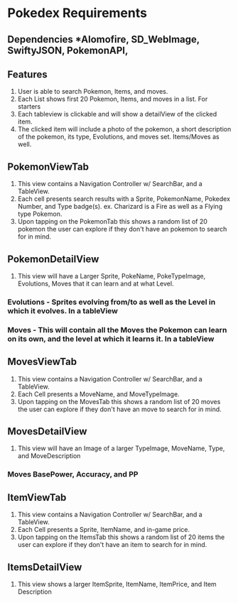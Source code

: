 # Pokedex Requirements

## Dependencies *Alomofire, SD_WebImage, SwiftyJSON, PokemonAPI, 

## Features

1. User is able to search Pokemon, Items, and moves.
2. Each List shows first 20 Pokemon, Items, and moves in a list. For starters
3. Each tableview is clickable and will show a detailView of the clicked item.
4. The clicked item will include a photo of the pokemon, a short description of the pokemon, its type, Evolutions, 
    and moves set. Items/Moves as well.

## PokemonViewTab

1. This view contains a Navigation Controller  w/ SearchBar, and a TableView.
2. Each cell presents search results with a Sprite, PokemonName, Pokedex Number, and Type badge(s).
    ex. Charizard is a Fire as well as a Flying type Pokemon.
3. Upon tapping on the PokemonTab this shows a random list of 20 pokemon the user can explore if they don't have
    an pokemon to search for in mind.
    
## PokemonDetailView

1. This view will have a Larger Sprite, PokeName, PokeTypeImage, Evolutions, Moves that it can learn and at what Level.

### Evolutions - Sprites evolving from/to as well as the Level in which it evolves. In a tableView

### Moves - This will contain all the Moves the Pokemon can learn on its own, and the level at which it learns it. In a tableView


## MovesViewTab

1. This view contains a Navigation Controller w/ SearchBar, and a TableView.
2. Each Cell presents a MoveName, and MoveTypeImage.
3. Upon tapping on the MovesTab this shows a random list of 20 moves the user can explore if they don't have
    an move to search for in mind.
    
## MovesDetailView

1. This view will have an Image of a larger TypeImage, MoveName, Type, and MoveDescription

### Moves BasePower, Accuracy, and PP

## ItemViewTab

1. This view contains a Navigation Controller w/ SearchBar, and a TableView.
2. Each Cell presents a Sprite, ItemName, and in-game price.
3. Upon tapping on the ItemsTab this shows a random list of 20 items the user can explore if they don't have an item to search for in mind.


## ItemsDetailView

1. This view shows a larger ItemSprite, ItemName, ItemPrice, and Item Description
